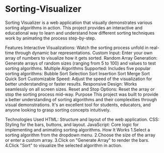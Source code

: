 # Sorting-Visualizer
Sorting Visualizer is a web application that visually demonstrates various sorting algorithms in action. This project provides an interactive and educational way to learn and understand how different sorting techniques work by animating the process step-by-step.

Features
Interactive Visualizations: Watch the sorting process unfold in real-time through dynamic bar representations.
Custom Input: Enter your own array of numbers to visualize how it gets sorted.
Random Array Generation: Generate arrays of random sizes (ranging from 5 to 100) and values to test sorting algorithms.
Multiple Algorithms Supported: Includes five popular sorting algorithms:
Bubble Sort
Selection Sort
Insertion Sort
Merge Sort
Quick Sort
Customizable Speed: Adjust the speed of the visualization for better understanding or faster results.
Responsive Design: Works seamlessly on all screen sizes.
Reset and Stop Options: Reset the array or stop the sorting process mid-way.
Purpose
This project was built to provide a better understanding of sorting algorithms and their complexities through visual demonstrations. It's an excellent tool for students, educators, and anyone looking to grasp sorting concepts intuitively.

Technologies Used
HTML: Structure and layout of the web application.
CSS: Styling for the bars, buttons, and layout.
JavaScript: Core logic for implementing and animating sorting algorithms.
How It Works
1.Select a sorting algorithm from the dropdown menu.
2.Choose the size of the array or enter a custom array.
3.Click on "Generate Array" to render the bars.
4.Click "Sort" to visualize the selected algorithm in action.
